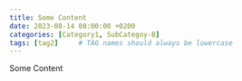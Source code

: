 ```yaml
---
title: Some Content   
date: 2023-08-14 08:00:00 +0200 
categories: [Category1, SubCategoy-B]
tags: [tag2]     # TAG names should always be lowercase
---
```


Some Content

